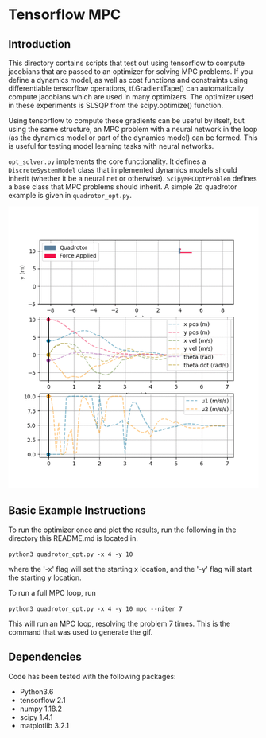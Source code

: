 # Tensorflow MPC

## Introduction
This directory contains scripts that test out using tensorflow to compute jacobians that are passed to an optimizer for solving MPC problems. If you define a dynamics model, as well as cost functions and constraints using differentiable tensorflow operations, tf.GradientTape() can automatically compute jacobians which are used in many optimizers. The optimizer used in these experiments is SLSQP from the scipy.optimize() function.

Using tensorflow to compute these gradients can be useful by itself, but using the same structure, an MPC problem with a neural network in the loop (as the dynamics model or part of the dynamics model) can be formed. This is useful for testing model learning tasks with neural networks.

`opt_solver.py` implements the core functionality. It defines a `DiscreteSystemModel` class that implemented dynamics models should inherit (whether it be a neural net or otherwise). `ScipyMPCOptProblem` defines a base class that MPC problems should inherit.
A simple 2d quadrotor example is given in `quadrotor_opt.py`.


![Quadrotor](images/quadrotor_optimization.gif?raw=true "Quadrotor")

## Basic Example Instructions
To run the optimizer once and plot the results, run the following in the directory this README.md is located in.

`python3 quadrotor_opt.py -x 4 -y 10`

where the '-x' flag will set the starting x location, and the '-y' flag will start the starting y location. 

To run a full MPC loop, run 

`python3 quadrotor_opt.py -x 4 -y 10 mpc --niter 7`

This will run an MPC loop, resolving the problem 7 times. This is the command that was used to generate the gif.


## Dependencies
Code has been tested with the following packages:

* Python3.6
* tensorflow 2.1
* numpy 1.18.2
* scipy 1.4.1
* matplotlib 3.2.1
